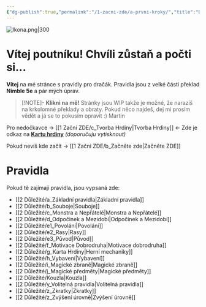 ```yaml
---
{"dg-publish":true,"permalink":"/1-zacni-zde/a-prvni-kroky/","title":"Dračák","tags":["gardenEntry"]}
---
```


![Ikona.png|300](/img/user/z_img/Ikona.png)
# Vítej poutníku! Chvíli zůstaň a počti si...
**Vítej** na mé stránce s pravidly pro dračák.
Pravidla jsou z velké části překlad **Nimble 5e** a pár mých úprav.

>[!NOTE]- **Klikni na mě!**
>Stránky jsou WIP takže je možné, že narazíš na krkolomné překlady a obraty. 
>Pokud něco najdeš, dej mi prosím vědět a já se to pokusím opravit :)
>Martin

Pro nedočkavce -> [[1 Začni ZDE/c_Tvorba Hrdiny\|Tvorba Hrdiny]] <-
Zde je odkaz na **[Kartu hrdiny](https://drive.google.com/file/d/1-2xd5Cbr_1uOgn9s9lAA_zxMM3BPez6z/view?usp=sharing)** *(doporučuju vytisknout)*

Pokud nevíš kde začít -> [[1 Začni ZDE/b_Začněte zde\|Začněte ZDE]]
# Pravidla
Pokud tě zajímají pravidla, jsou vypsaná zde:
- [[2 Důležité/a_Základní pravidla\|Základní pravidla]]
- [[2 Důležité/b_Souboje\|Souboje]]
- [[2 Důležité/c_Monstra a Nepřátelé\|Monstra a Nepřátelé]]
- [[2 Důležité/d_Odpočinek a Mezidobí\|Odpočinek a Mezidobí]]
- [[2 Důležité/e1_Povolání\|Povolání]]
- [[2 Důležité/e2_Rasy\|Rasy]]
- [[2 Důležité/e3_Původ\|Původ]]
- [[2 Důležité/f_Motivace Dobrodruha\|Motivace dobrodruha]]
- [[2 Důležité/g_Karta Hrdiny\|Herní mechaniky]]
- [[2 Důležité/h_Vybavení\|Vybavení]]
- [[2 Důležité/i_Magické zbraně\|Magické zbraně]]
- [[2 Důležité/j_Magické předměty\|Magické předměty]]
- [[2 Důležité/Kouzla\|Kouzla]]
- [[2 Důležité/y_Volitelná pravidla\|Volitelná pravidla]]
- [[2 Důležité/z_Zkratky\|Zkratky]]
- [[2 Důležité/z_Zvýšení úrovně\|Zvýšení úrovně]]